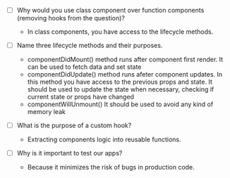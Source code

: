 - [ ] Why would you use class component over function components (removing hooks from the question)?
    
    - In class components, you have access to the lifecycle methods.

- [ ] Name three lifecycle methods and their purposes.

    - componentDidMount()
        method runs after component first render. It can be used to fetch data and set state
    - componentDidUpdate()
        method runs afeter component updates. In this method you have access to the previous props and state. It should be used to update the state when necessary, checking if current state or props have changed
    - componentWillUnmount()
        It should be used to avoid any kind of memory leak 

- [ ] What is the purpose of a custom hook?

    - Extracting components logic into reusable functions.

- [ ] Why is it important to test our apps?

    - Because it minimizes the risk of bugs in production code.